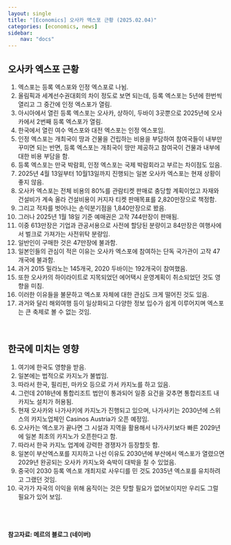 ```yaml
---
layout: single
title: "[Economics] 오사카 엑스포 근황 (2025.02.04)"
categories: [economics, news]
sidebar:
    nav: "docs"
---
```


## 오사카 엑스포 근황
1. 엑스포는 등록 엑스포와 인정 엑스포로 나뉨.
1. 올림픽과 세계선수권대회의 차이 정도로 보면 되는데, 등록 엑스포는 5년에 한번씩 열리고 그 중간에 인정 엑스포가 열림.
1. 아시아에서 열린 등록 엑스포는 오사카, 상하이, 두바이 3곳뿐으로 2025년에 오사카에서 2번째 등록 엑스포가 열림.
1. 한국에서 열린 여수 엑스포와 대전 엑스포는 인정 엑스포임.
1. 인정 엑스포는 개최국이 땅과 건물을 건립하는 비용을 부담하여 참여국들이 내부만 꾸미면 되는 반면, 등록 엑스포는 개최국이 땅만 제공하고 참여국이 건물과 내부에 대한 비용 부담을 함.
1. 등록 엑스포는 만국 박람회, 인정 엑스포는 국제 박람회라고 부르는 차이점도 있음.
1. 2025년 4월 13일부터 10월13일까지 진행되는 일본 오사카 엑스포는 현재 상황이 좋지 않음.
1. 오사카 엑스포는 전체 비용의 80%를 관람티켓 판매로 충당할 계획이었고 자재와 건설비가 계속 올라 건설비용이 커지자 티켓 판매목표를 2,820만장으로 책정함.
1. 그리고 적자를 벗어나는 손익분기점을 1,840만장으로 봤음.
1. 그러나 2025년 1월 18일 기준 예매권은 고작 744만장이 판매됨.
1. 이중 613만장은 기업과 관공서용으로 사전에 할당된 분량이고 84만장은 여행사에서 벌크로 가져가는 사전위탁 분량임.
1. 일반인이 구매한 것은 47만장에 불과함.
1. 일본인들의 관심이 적은 이유는 오사카 엑스포에 참여하는 단독 국가관이 고작 47개국에 불과함.
1. 과거 2015 밀라노는 145개국, 2020 두바이는 192개국이 참여했음.
1. 또한 오사카의 하이라이트로 지목되었던 에어택시 운영계획이 취소되었던 것도 영향을 미침.
1. 이러한 이유들을 불문하고 엑스포 자체에 대한 관심도 크게 떨어진 것도 있음.
1. 과거와 달리 해외여행 등이 일상화되고 다양한 정보 입수가 쉽게 이루어지며 엑스포는 큰 축제로 볼 수 없는 것임.

<br/>

## 한국에 미치는 영향
1. 여기에 한국도 영향을 받음.
1. 일본에는 법적으로 카지노가 불법임.
1. 따라서 한국, 필리핀, 마카오 등으로 가서 카지노를 하고 있음.
1. 그런데 2018년에 통합리조트 법안이 통과되어 일종 요건을 갖추면 통합리조트 내 카지노 설치가 허용됨.
1. 현재 오사카와 나가사키에 카지노가 진행되고 있으며, 나가사키는 2030년에 스위스의 카지노업체인 Casinos Austria가 오픈 예정임.
1. 오사카는 엑스포가 끝나면 그 시설과 지역을 활용해서 나가사키보다 빠른 2029년에 일본 최초의 카지노가 오픈한다고 함.
1. 따라서 한국 카지노 업계에 강력한 경쟁자가 등장할듯 함.
1. 일본이 부산엑스포를 지지하고 나선 이유도 2030년에 부산에서 엑스포가 열렸으면 2029년 완공되는 오사카 카지노와 숙박이 대박을 칠 수 있었음.
1. 중국이 2030 등록 엑스포 개최지로 사우디를 민 것도 2035년 엑스포를 유치하려고 그랬던 것임.
1. 국가가 자국의 이익을 위해 움직이는 것은 탓할 필요가 없어보이지만 우리도 그럴 필요가 있어 보임.


<br/>
<br/>

#### 참고자료: 메르의 블로그 (네이버) 